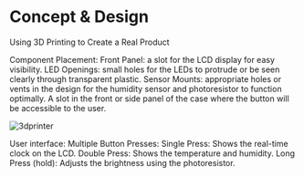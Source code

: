 # Concept & Design

Using 3D Printing to Create a Real Product

Component Placement:
Front Panel:  a slot for the LCD display for easy visibility.
LED Openings: small holes for the LEDs to protrude or be seen clearly through transparent plastic.
Sensor Mounts:  appropriate holes or vents in the design for the humidity sensor and photoresistor to function optimally.
A slot in the front or side panel of the case where the button will be accessible to the user.

![3dprinter](/assets/printer.jpg)

User interface:
Multiple Button Presses:
Single Press: Shows the real-time clock on the LCD.
Double Press: Shows the temperature and humidity.
Long Press (hold): Adjusts the brightness using the photoresistor.

